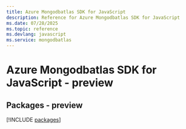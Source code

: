 ```yaml
---
title: Azure Mongodbatlas SDK for JavaScript
description: Reference for Azure Mongodbatlas SDK for JavaScript
ms.date: 07/28/2025
ms.topic: reference
ms.devlang: javascript
ms.service: mongodbatlas
---
```

# Azure Mongodbatlas SDK for JavaScript - preview
## Packages - preview
[!INCLUDE [packages](mongodbatlas-index.md)]